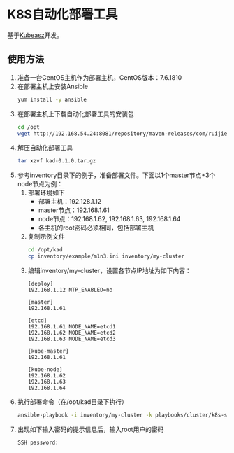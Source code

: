 # K8S自动化部署工具

基于[Kubeasz](https://github.com/gjmzj/kubeasz)开发。

## 使用方法

1. 准备一台CentOS主机作为部署主机，CentOS版本：7.6.1810
1. 在部署主机上安装Ansible
    ```bash
    yum install -y ansible
    ```
1. 在部署主机上下载自动化部署工具的安装包
    ```bash
    cd /opt
    wget http://192.168.54.24:8081/repository/maven-releases/com/ruijie/kad/0.1.0/kad-0.1.0.tar.gz
    ```
1. 解压自动化部署工具
    ```bash
    tar xzvf kad-0.1.0.tar.gz
    ```
1. 参考inventory目录下的例子，准备部署文件。下面以1个master节点+3个node节点为例：
    1. 部署环境如下
        - 部署主机：192.128.1.12
        - master节点：192.168.1.61
        - node节点：192.168.1.62, 192.168.1.63, 192.168.1.64
        - 各主机的root密码必须相同，包括部署主机
    1. 复制示例文件
        ```bash
        cd /opt/kad
        cp inventory/example/m1n3.ini inventory/my-cluster
        ```
    1. 编辑inventory/my-cluster，设置各节点IP地址为如下内容：
        ```
        [deploy]
        192.168.1.12 NTP_ENABLED=no

        [master]
        192.168.1.61

        [etcd]
        192.168.1.61 NODE_NAME=etcd1
        192.168.1.62 NODE_NAME=etcd2
        192.168.1.63 NODE_NAME=etcd3

        [kube-master]
        192.168.1.61

        [kube-node]
        192.168.1.62
        192.168.1.63
        192.168.1.64
        ```
1. 执行部署命令（在/opt/kad目录下执行）
    ```bash
    ansible-playbook -i inventory/my-cluster -k playbooks/cluster/k8s-setup.yml
    ```
1. 出现如下输入密码的提示信息后，输入root用户的密码
    ```
    SSH password:
    ```
